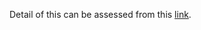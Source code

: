 Detail of this can be assessed from this [link](https://muhfaizan001.hashnode.dev/email-classifier-using-machine-learning-algorithm).